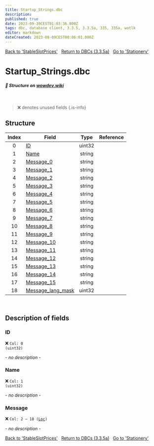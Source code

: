 ```yaml
---
title: Startup_Strings.dbc
description:
published: true
date: 2023-09-30CEST01:03:36.000Z
tags: dbc, database client, 3.3.5, 3.3.5a, 335, 335a, wotlk
editor: markdown
dateCreated: 2023-08-09CEST00:06:01.000Z
---
```

<a href="https://trinitycore.info/files/DBC/335/stableslotprices" class="mt-5 v-btn v-btn--depressed v-btn--flat v-btn--outlined theme--light v-size--default darkblue--text text--lighten-3"><span class="v-btn__content"><i aria-hidden="true" class="v-icon notranslate v-icon--left mdi mdi-arrow-left theme--light"></i><span>Back to 'StableSlotPrices'</span></span></a>&nbsp;&nbsp;&nbsp;<a href="https://trinitycore.info/files/DBC/335/DBC" class="mt-5 v-btn v-btn--depressed v-btn--flat v-btn--outlined theme--light v-size--default darkblue--text text--lighten-3"><span class="v-btn__content"><i aria-hidden="true" class="v-icon notranslate v-icon--left mdi mdi-home-outline theme--light"></i><span>Return to DBCs (3.3.5a)</span></span></a>&nbsp;&nbsp;&nbsp;<a href="https://trinitycore.info/files/DBC/335/stationery" class="mt-5 v-btn v-btn--depressed v-btn--flat v-btn--outlined theme--light v-size--default darkblue--text text--lighten-3"><span class="v-btn__content"><span>Go to 'Stationery'</span><i aria-hidden="true" class="v-icon notranslate v-icon--right mdi mdi-arrow-right theme--light"></i></span></a>

# Startup_Strings.dbc
##### :pencil: Structure on [wowdev.wiki](https://wowdev.wiki/DB/Startup_Strings)
&nbsp;

> :x: denotes unused fields
{.is-info}


## Structure

| Index | Field | Type | Reference |
| :---: | --- | :---: | --- |
| 0 | [ID](#id-alt) | uint32 |  |
| 1 | [Name](#name-alt) | string |  |
| 2 | [Message_0](#message) | string |  |
| 3 | [Message_1](#message) | string |  |
| 4 | [Message_2](#message) | string |  |
| 5 | [Message_3](#message) | string |  |
| 6 | [Message_4](#message) | string |  |
| 7 | [Message_5](#message) | string |  |
| 8 | [Message_6](#message) | string |  |
| 9 | [Message_7](#message) | string |  |
| 10 | [Message_8](#message) | string |  |
| 11 | [Message_9](#message) | string |  |
| 12 | [Message_10](#message) | string |  |
| 13 | [Message_11](#message) | string |  |
| 14 | [Message_12](#message) | string |  |
| 15 | [Message_13](#message) | string |  |
| 16 | [Message_14](#message) | string |  |
| 17 | [Message_15](#message) | string |  |
| 18 | [Message_lang_mask](#message) | uint32 |  |
&nbsp;
## Description of fields

### ID <!-- {#id-alt} -->
:x: <code>Col: 0 (uint32)</code>

*- no description -*
&nbsp;

### Name <!-- {#name-alt} -->
:x: <code>Col: 1 (uint32)</code>

*- no description -*
&nbsp;

### Message
:x: <code>Col: 2 &ndash; 18 ([Loc](/how-to/localization))</code>

*- no description -*
&nbsp;

<a href="https://trinitycore.info/files/DBC/335/stableslotprices" class="mt-5 v-btn v-btn--depressed v-btn--flat v-btn--outlined theme--light v-size--default darkblue--text text--lighten-3"><span class="v-btn__content"><i aria-hidden="true" class="v-icon notranslate v-icon--left mdi mdi-arrow-left theme--light"></i><span>Back to 'StableSlotPrices'</span></span></a>&nbsp;&nbsp;&nbsp;<a href="https://trinitycore.info/files/DBC/335/DBC" class="mt-5 v-btn v-btn--depressed v-btn--flat v-btn--outlined theme--light v-size--default darkblue--text text--lighten-3"><span class="v-btn__content"><i aria-hidden="true" class="v-icon notranslate v-icon--left mdi mdi-home-outline theme--light"></i><span>Return to DBCs (3.3.5a)</span></span></a>&nbsp;&nbsp;&nbsp;<a href="https://trinitycore.info/files/DBC/335/stationery" class="mt-5 v-btn v-btn--depressed v-btn--flat v-btn--outlined theme--light v-size--default darkblue--text text--lighten-3"><span class="v-btn__content"><span>Go to 'Stationery'</span><i aria-hidden="true" class="v-icon notranslate v-icon--right mdi mdi-arrow-right theme--light"></i></span></a>
